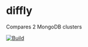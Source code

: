 # diffly
Compares 2 MongoDB clusters

[![Build](https://github.com/SuperMohit/diffly/actions/workflows/rust.yml/badge.svg)](https://github.com/SuperMohit/diffly/actions/workflows/rust.yml)
